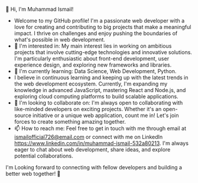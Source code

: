 👋 Hi, I'm Muhammad Ismail!
-   Welcome to my GitHub profile! I'm a passionate web developer with a love for creating and contributing to big projects that make a meaningful impact. I thrive on challenges and enjoy pushing the boundaries of what's possible in web development.
- 👀 I'm interested in:  My main interest lies in working on ambitious projects that involve cutting-edge technologies and innovative solutions. I'm particularly enthusiastic about front-end development, user experience design, and exploring new frameworks and libraries.
-   🌱 I'm currently learning: Data Science, Web Development, Python.
-   I believe in continuous learning and keeping up with the latest trends in the web development ecosystem. Currently, I'm expanding my knowledge in advanced JavaScript, mastering React and Node.js, and exploring cloud computing platforms to build scalable applications.
-   💞️ I'm looking to collaborate on: I'm always open to collaborating with like-minded developers on exciting projects. Whether it's an open-source initiative or a unique web application, count me in! Let's join forces to create something amazing together.
-   📫 How to reach me:  Feel free to get in touch with me through email at ismailofficial726@email.com or connect with me on LinkedIn https://www.linkedin.com/in/muhammad-ismail-532a80213. I'm always eager to chat about web development, share ideas, and explore potential collaborations.

I'm Looking forward to connecting with fellow developers and building a better web together! 🚀

<!---
MuhammadIsamil7/MuhammadIsamil7 is a ✨ special ✨ repository because its `README.md` (this file) appears on your GitHub profile.
You can click the Preview link to take a look at your changes.
--->
